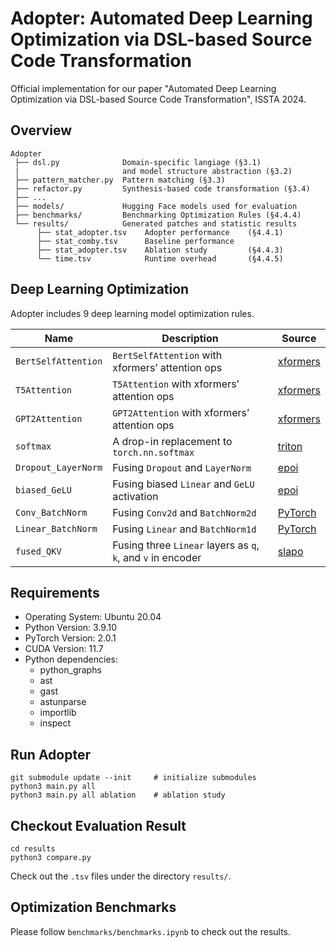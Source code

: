 # Adopter: Automated Deep Learning Optimization via DSL-based Source Code Transformation

Official implementation for our paper "Automated Deep Learning Optimization via DSL-based Source Code Transformation", ISSTA 2024.

## Overview

```
Adopter
 ├── dsl.py              Domain-specific langiage (§3.1)
 |                       and model structure abstraction (§3.2)
 ├── pattern_matcher.py  Pattern matching (§3.3)
 ├── refactor.py         Synthesis-based code transformation (§3.4)
 ├── ...
 ├── models/             Hugging Face models used for evaluation
 ├── benchmarks/         Benchmarking Optimization Rules (§4.4.4)
 └── results/            Generated patches and statistic results
      ├── stat_adopter.tsv    Adopter performance    (§4.4.1)
      ├── stat_comby.tsv      Baseline performance
      ├── stat_adopter.tsv    Ablation study         (§4.4.3)
      └── time.tsv            Runtime overhead       (§4.4.5)

```

## Deep Learning Optimization

Adopter includes 9 deep learning model optimization rules.

| Name                | Description                                           | Source                                                    |
|---------------------|-------------------------------------------------------|-----------------------------------------------------------|
| `BertSelfAttention` | `BertSelfAttention` with xformers’ attention ops      | [xformers](https://github.com/facebookresearch/xformers)   |
| `T5Attention`       | `T5Attention` with xformers’ attention ops            | [xformers](https://github.com/facebookresearch/xformers)   |
| `GPT2Attention`     | `GPT2Attention` with xformers’ attention ops          | [xformers](https://github.com/facebookresearch/xformers)   |
| `softmax`           | A drop-in replacement to `torch.nn.softmax`           | [triton](https://github.com/openai/triton)                 |
| `Dropout_LayerNorm` | Fusing `Dropout` and `LayerNorm`                      | [epoi](https://github.com/comaniac/epoi)                   |
| `biased_GeLU`       | Fusing biased `Linear` and `GeLU` activation          | [epoi](https://github.com/comaniac/epoi)                   |
| `Conv_BatchNorm`    | Fusing `Conv2d` and `BatchNorm2d`                     | [PyTorch](https://github.com/pytorch/pytorch)              |
| `Linear_BatchNorm`  | Fusing `Linear` and `BatchNorm1d`                     | [PyTorch](https://github.com/pytorch/pytorch)              |
| `fused_QKV`         | Fusing three `Linear` layers as `q`, `k`, and `v` in encoder | [slapo](https://github.com/awslabs/slapo)              |

## Requirements
 -  Operating System: Ubuntu 20.04
 -  Python Version: 3.9.10
 -  PyTorch Version: 2.0.1
 -  CUDA Version: 11.7
 -  Python dependencies:
     -   python_graphs
     -   ast
     -   gast
     -   astunparse
     -   importlib
     -   inspect


## Run Adopter
```
git submodule update --init     # initialize submodules
python3 main.py all 
python3 main.py all ablation    # ablation study
```

## Checkout Evaluation Result
```
cd results
python3 compare.py
```
Check out the `.tsv` files under the directory `results/`.

## Optimization Benchmarks
Please follow `benchmarks/benchmarks.ipynb` to check out the results.
